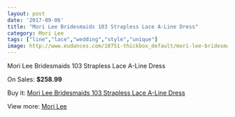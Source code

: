 ```yaml
---
layout: post
date: '2017-09-06'
title: "Mori Lee Bridesmaids 103 Strapless Lace A-Line Dress"
category: Mori Lee
tags: ["line","lace","wedding","style","unique"]
image: http://www.eudances.com/10751-thickbox_default/mori-lee-bridesmaids-103-strapless-lace-a-line-dress.jpg
---
```

Mori Lee Bridesmaids 103 Strapless Lace A-Line Dress

On Sales: **$258.99**
<a href="https://www.eudances.com/en/mori-lee/3445-mori-lee-bridesmaids-103-strapless-lace-a-line-dress.html"><amp-img layout="responsive" width="600" height="600" src="//www.eudances.com/10751-thickbox_default/mori-lee-bridesmaids-103-strapless-lace-a-line-dress.jpg" alt="Mori Lee Bridesmaids 103 Strapless Lace A-Line Dress 0" /></a>
<a href="https://www.eudances.com/en/mori-lee/3445-mori-lee-bridesmaids-103-strapless-lace-a-line-dress.html"><amp-img layout="responsive" width="600" height="600" src="//www.eudances.com/10755-thickbox_default/mori-lee-bridesmaids-103-strapless-lace-a-line-dress.jpg" alt="Mori Lee Bridesmaids 103 Strapless Lace A-Line Dress 1" /></a>
<a href="https://www.eudances.com/en/mori-lee/3445-mori-lee-bridesmaids-103-strapless-lace-a-line-dress.html"><amp-img layout="responsive" width="600" height="600" src="//www.eudances.com/10754-thickbox_default/mori-lee-bridesmaids-103-strapless-lace-a-line-dress.jpg" alt="Mori Lee Bridesmaids 103 Strapless Lace A-Line Dress 2" /></a>
<a href="https://www.eudances.com/en/mori-lee/3445-mori-lee-bridesmaids-103-strapless-lace-a-line-dress.html"><amp-img layout="responsive" width="600" height="600" src="//www.eudances.com/10753-thickbox_default/mori-lee-bridesmaids-103-strapless-lace-a-line-dress.jpg" alt="Mori Lee Bridesmaids 103 Strapless Lace A-Line Dress 3" /></a>
<a href="https://www.eudances.com/en/mori-lee/3445-mori-lee-bridesmaids-103-strapless-lace-a-line-dress.html"><amp-img layout="responsive" width="600" height="600" src="//www.eudances.com/10752-thickbox_default/mori-lee-bridesmaids-103-strapless-lace-a-line-dress.jpg" alt="Mori Lee Bridesmaids 103 Strapless Lace A-Line Dress 4" /></a>

Buy it: [Mori Lee Bridesmaids 103 Strapless Lace A-Line Dress](https://www.eudances.com/en/mori-lee/3445-mori-lee-bridesmaids-103-strapless-lace-a-line-dress.html "Mori Lee Bridesmaids 103 Strapless Lace A-Line Dress")

View more: [Mori Lee](https://www.eudances.com/en/65-mori-lee "Mori Lee")